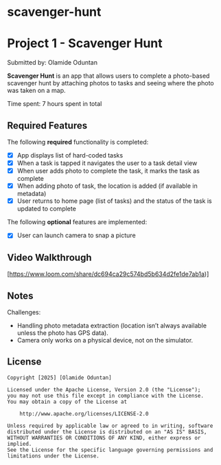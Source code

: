 # scavenger-hunt

# Project 1 - Scavenger Hunt

Submitted by: Olamide Oduntan

**Scavenger Hunt** is an app that allows users to complete a photo-based scavenger hunt by attaching photos to tasks and seeing where the photo was taken on a map.

Time spent: 7 hours spent in total

## Required Features

The following **required** functionality is completed:

- [x] App displays list of hard-coded tasks
- [x] When a task is tapped it navigates the user to a task detail view
- [x] When user adds photo to complete the task, it marks the task as complete
- [x] When adding photo of task, the location is added (if available in metadata)
- [x] User returns to home page (list of tasks) and the status of the task is updated to complete
 
The following **optional** features are implemented:

- [x] User can launch camera to snap a picture


## Video Walkthrough

[https://www.loom.com/share/dc694ca29c574bd5b634d2fe1de7ab1a)]

## Notes

Challenges:
- Handling photo metadata extraction (location isn’t always available unless the photo has GPS data).  
- Camera only works on a physical device, not on the simulator.  

## License

    Copyright [2025] [Olamide Oduntan]

    Licensed under the Apache License, Version 2.0 (the "License");
    you may not use this file except in compliance with the License.
    You may obtain a copy of the License at

        http://www.apache.org/licenses/LICENSE-2.0

    Unless required by applicable law or agreed to in writing, software
    distributed under the License is distributed on an "AS IS" BASIS,
    WITHOUT WARRANTIES OR CONDITIONS OF ANY KIND, either express or implied.
    See the License for the specific language governing permissions and
    limitations under the License.
